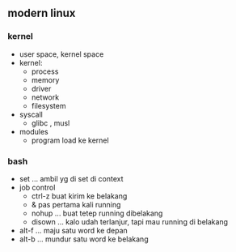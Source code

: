 ## modern linux

### kernel
- user space, kernel space
- kernel:
    - process
    - memory
    - driver
    - network
    - filesystem
- syscall
    - glibc , musl
- modules
    - program load ke kernel

### bash
- set ... ambil yg di set di context
- job control
    - ctrl-z buat kirim ke belakang
    - & pas pertama kali running
    - nohup ... buat tetep running dibelakang
    - disown ... kalo udah terlanjur, tapi mau running di belakang
- alt-f ... maju satu word ke depan
- alt-b ... mundur satu word ke belakang
